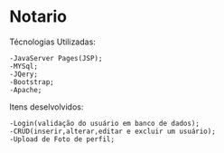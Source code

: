 # Notario
Técnologias Utilizadas:

	-JavaServer Pages(JSP);
	-MYSql;
	-JQery;
	-Bootstrap;
	-Apache;
	
Itens deselvolvidos: 
	
	-Login(validação do usuário em banco de dados);
	-CRUD(inserir,alterar,editar e excluir um usuário);
	-Upload de Foto de perfil;
		
	
